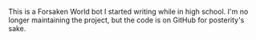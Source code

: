 This is a Forsaken World bot I started writing while in high school. I'm no longer maintaining the project, but the code is on GitHub for posterity's sake.
